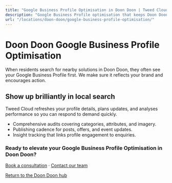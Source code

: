 ```yaml
---
title: "Google Business Profile Optimisation in Doon Doon | Tweed Cloud"
description: "Google Business Profile optimisation that keeps Doon Doon listings accurate and engaging."
url: "/locations/doon-doon/google-business-profile-optimisation/"
---
```


# Doon Doon Google Business Profile Optimisation

When residents search for nearby solutions in Doon Doon, they often see your Google Business Profile first. We make sure it reflects your brand and encourages action.

## Show up brilliantly in local search

Tweed Cloud refreshes your profile details, plans updates, and analyses performance so you can respond to demand quickly.

- Comprehensive audits covering categories, attributes, and imagery.
- Publishing cadence for posts, offers, and event updates.
- Insight tracking that links profile engagement to enquiries.

### Ready to elevate your Google Business Profile Optimisation in Doon Doon?

[Book a consultation](/consultation/) · [Contact our team](/contact/)

[Return to the Doon Doon hub](/locations/doon-doon/)
